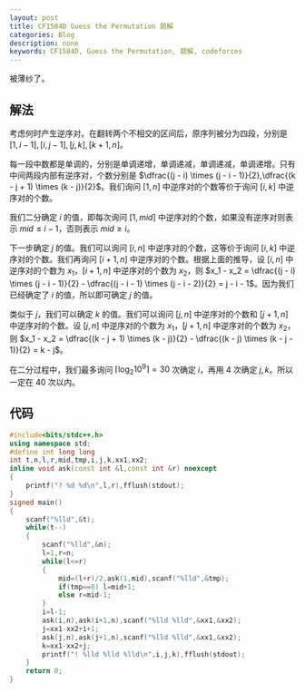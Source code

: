 ```yaml
---
layout: post
title: CF1584D Guess the Permutation 题解
categories: Blog
description: none
keywords: CF1584D, Guess the Permutation, 题解, codeforces
---
```


被薄纱了。

## 解法

考虑何时产生逆序对。在翻转两个不相交的区间后，原序列被分为四段，分别是 $[1,i-1],[i,j-1],[j,k],[k+1,n]$。

每一段中数都是单调的，分别是单调递增，单调递减，单调递减，单调递增。只有中间两段内部有逆序对，个数分别是 $\dfrac{(j - i) \times (j - i - 1)}{2},\dfrac{(k - j + 1) \times (k - j)}{2}$。我们询问 $[1,n]$ 中逆序对的个数等价于询问 $[i,k]$ 中逆序对的个数。

我们二分确定 $i$ 的值，即每次询问 $[1,mid]$ 中逆序对的个数，如果没有逆序对则表示 $mid \le i-1$，否则表示 $mid \ge i$。

下一步确定 $j$ 的值。我们可以询问 $[i,n]$ 中逆序对的个数，这等价于询问 $[i,k]$ 中逆序对的个数。我们再询问 $[i+1,n]$ 中逆序对的个数。根据上面的推导，设 $[i,n]$ 中逆序对的个数为 $x_1$，$[i+1,n]$ 中逆序对的个数为 $x_2$，则 $x_1 - x_2 = \dfrac{(j - i) \times (j - i - 1)}{2} - \dfrac{(j - i - 1) \times (j - i - 2)}{2} = j - i - 1$。因为我们已经确定了 $i$ 的值，所以即可确定 $j$ 的值。

类似于 $j$，我们可以确定 $k$ 的值。我们可以询问 $[j,n]$ 中逆序对的个数和 $[j+1,n]$ 中逆序对的个数。设 $[j,n]$ 中逆序对的个数为 $x_1$，$[j+1,n]$ 中逆序对的个数为 $x_2$，则 $x_1 - x_2 = \dfrac{(k - j + 1) \times (k - j)}{2} - \dfrac{(k - j) \times (k - j - 1)}{2} = k - j$。

在二分过程中，我们最多询问 $\lceil \log_2 10^9 \rceil = 30$ 次确定 $i$，再用 $4$ 次确定 $j,k$。所以一定在 $40$ 次以内。

## 代码

```cpp
#include<bits/stdc++.h>
using namespace std;
#define int long long
int t,n,l,r,mid,tmp,i,j,k,xx1,xx2;
inline void ask(const int &l,const int &r) noexcept
{
    printf("? %d %d\n",l,r),fflush(stdout);
}
signed main()
{
    scanf("%lld",&t);
    while(t--)
    {
        scanf("%lld",&n);
        l=1,r=n;
        while(l<=r)
        {
            mid=(l+r)/2,ask(1,mid),scanf("%lld",&tmp);
            if(tmp==0) l=mid+1;
            else r=mid-1;
        }
        i=l-1;
        ask(i,n),ask(i+1,n),scanf("%lld %lld",&xx1,&xx2);
        j=xx1-xx2+i+1;
        ask(j,n),ask(j+1,n),scanf("%lld %lld",&xx1,&xx2);
        k=xx1-xx2+j;
        printf("! %lld %lld %lld\n",i,j,k),fflush(stdout);
    }
    return 0;
}
```
